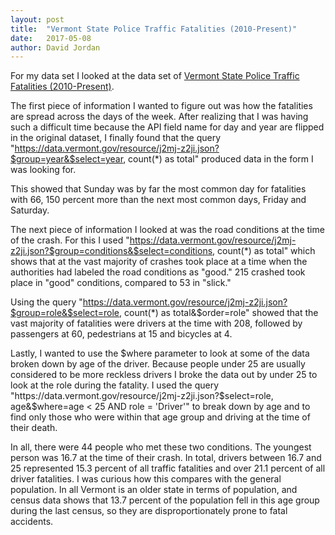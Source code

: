 ```yaml
---
layout: post
title:  "Vermont State Police Traffic Fatalities (2010-Present)"
date:   2017-05-08
author: David Jordan
---
```


For my data set I looked at the data set of [Vermont State Police Traffic Fatalities (2010-Present)](https://docs.google.com/spreadsheets/d/1KATnZ17Ksh2poIOcTH1x6MU2R9KmTRGPidLs5mkGgok/edit?usp=sharing).

The first piece of information I wanted to figure out was how the fatalities are spread across the days of the week. After realizing that I was having such a difficult time because the API field name for day and year are flipped in the original dataset, I finally found that the query "https://data.vermont.gov/resource/j2mj-z2ji.json?$group=year&$select=year, count(*) as total" produced data in the form I was looking for.

This showed that Sunday was by far the most common day for fatalities with 66, 150 percent more than the next most common days, Friday and Saturday.

The next piece of information I looked at was the road conditions at the time of the crash. For this I used "https://data.vermont.gov/resource/j2mj-z2ji.json?$group=conditions&$select=conditions, count(*) as total" which shows that at the vast majority of crashes took place at a time when the authorities had labeled the road conditions as "good." 215 crashed took place in "good" conditions, compared to 53 in "slick."

Using the query "https://data.vermont.gov/resource/j2mj-z2ji.json?$group=role&$select=role, count(*) as total&$order=role" showed that the vast majority of fatalities were drivers at the time with 208, followed by passengers at 60, pedestrians at 15 and bicycles at 4.

Lastly, I wanted to use the $where parameter to look at some of the data broken down by age of the driver. Because people under 25 are usually considered to be more reckless drivers I broke the data out by under 25 to look at the role during the fatality. I used the query "https://data.vermont.gov/resource/j2mj-z2ji.json?$select=role, age&$where=age < 25 AND role = 'Driver'" to break down by age and to find only those who were within that age group and driving at the time of their death.

In all, there were 44 people who met these two conditions. The youngest person was 16.7 at the time of their crash. In total, drivers between 16.7 and 25 represented 15.3 percent of all traffic fatalities and over 21.1 percent of all driver fatalities. I was curious how this compares with the general population. In all Vermont is an older state in terms of population, and census data shows that 13.7 percent of the population fell in this age group during the last census, so they are disproportionately prone to fatal accidents. 
